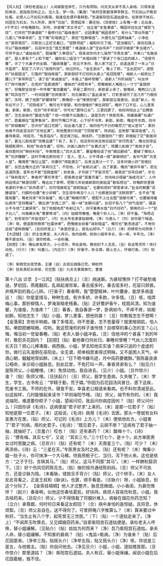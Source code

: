 <!-- { "loadSidebar": true } -->
    【风入松】〔净扮老道姑上〕人间嫁娶苦奔忙，只为有阴阳。问天天从来不具人身相，只得来道扮男妆，屈指有四旬之上。当人生，梦一场。〔集唐〕“紫府空歌碧落寒李群玉，竹石如山不敢安杜甫。长恨人心不如石刘禹锡，每逢佳处便开看韩愈。”贫道紫阳宫石道姑是也。俗家原不姓石，则因生为石女，为人所弃，故号“石姑”。思想起来：要还俗，《百家姓》上有俺一家；论出身，《千字文》中有俺数句。天呵，非是俺“求古寻论”，恰正是“史鱼秉直”。俺因何住在这“楼观飞惊”，打并的“劳谦谨敕”？看修行似“福缘善庆”，论因果是“祸因恶积”。有什么“荣业所基”？几辈儿“林皋幸即”。生下俺“形端表正”，那些“性静情逸”。大便孔似“园莽抽条”，小净处也“渠荷滴沥”。只那些儿正好叉着口，“钜野洞庭”；偏和你灭了缝，“昆池碣石”。虽则石路上可以“路侠槐卿”，石田中怎生“我艺黍稷”？难道嫁人家“空谷传声”？则好守娘家“孝当竭力”。可奈不由人“诸姑伯叔”，聒噪俺“入奉母仪”。母亲说你内才儿虽然“守真志满”，外象儿“毛施淑姿”，是人家有个“上和下睦”，偏你石二姐没个“夫唱妇随？”便请了个有口齿的媒人，“信使可覆”。许了个大鼻子的女婿，“器欲难量”。则见不多时，那人家下定了。说道选择了一年上“日月盈昃”，配定了八字儿“辰宿列张”。他过的礼，“金生丽水”，俺上了轿，“玉出昆冈”。遮脸的“纨扇圆洁”，引路的“银烛辉煌”。那新郎好不打扮的头直上“高冠陪辇”。咱新人一般排比了腰儿下“束带矜庄”。请了些“亲戚故旧”，半路上“接杯举觞”。请新人“升阶纳陛”，叫女伴们“侍巾帷房”。合卺的“弦歌酒燕”，撒帐的“诗赞羔羊”。把俺做新人嘴脸儿一寸寸“鉴貌辨色”，将俺那宝妆奁一件件都“寓目囊箱”。早是二更时分，新郎紧上来了。替俺说，俺两口儿活象“鸣凤在竹”，一时间就要“白驹食场”。则见被窝儿“盖此身发”，灯影里褪尽了这几件“乃服衣裳”。天呵，瞧了他那“驴骡犊特”；教俺好一会“悚惧恐惶”。那新郎见我害怕，说道“新人，你年纪不少了，“闰馀成岁”。俺可也不使狠，和你慢慢的“律吕调阳”。俺听了口不应，心儿里笑着。新新，新郎，任你“矫手顿足”，你可也“靡恃己长”。三更四更了，他则待阳台上“云腾致雨”，怎生巫峡内“露结为霜”？他一时摸不出路数儿，道是怎的？快取亮来。侧着脑要“右通广内”，踣着眼在“篮笋象床”。那时节俺口不说，心下好不冷笑，新郎，新郎，俺这件东西，则许你“俳徊瞻眺”，怎许你“适口充肠”。如此者几度了，恼的他气不分的嘴劳刀“俊乂密勿”，累的他凿不窍皮混沌的“天地玄黄”。和他整夜价则是“寸阴是竟”。待讲起，丑煞那“属耳垣墙”。几番待悬梁，待投河，“免其指斥”。若还用刀钻，用线药，“岂敢毁伤”？便扌弃做赸了交“索居闲处”，甚法儿取他意“悦豫且康”？有了，有了。他没奈何央及煞后庭花“背邙而洛”，俺也则得且随顺乾荷叶，和他“秋收冬藏”。哎哟，对面儿做的个“女慕贞洁”，转腰儿到做了“男效才良”。虽则暂时间“释纷利俗”，毕竟情意儿“四大五常”。要留俺怕误了他“嫡后嗣续”，要嫁了俺怕人笑“饥厌糟糠”。这时节俺也索劝他了：官人，官人，少不得请一房“妾御绩纺”，省你气那“鸟官人皇”。俺情愿“推位让国”，则要你“得能莫忘”。后来当真讨一个了。没多时做小的“宠增抗极”，反捻去俺为正的“率宾归王”。不怨他，只“省躬讥诫”。出了家罢，俺则“垂拱平章”。若论这道院里，昔年也不甚“宫殿盘郁”；到老身，才开辟了“宇宙洪荒”。画真武“剑号巨阙”，步北斗“珠称夜光”。奉香供“果珍李柰”，把斋素也是“菜重芥姜”。世间味识得破“海咸河淡”，人中网逃得出“鳞潜羽翔”。俺这出了家啊，把那几年前做新郎的臭粘涎“骸垢想浴”，将俺即世里做老婆的干柴火“执热愿凉”。则可惜做观主“游鹍独运”，也要知观的“顾答审详。”赴会的都要“具膳餐饭”，行脚的也要“老少异粮”。怎生观中再没个人儿？也都是则是“沈默寂寥”，全不会“笺牒简要”。俺老将来“年矢每催”，镜儿里“晦魄环照”。便配不上仕女图“驰誉丹青”，也要接得着仙真传“坚持雅操”。懒云游“东西二京”，端一味“坐朝问道”。女冠子有几个“同气连枝”，骚道士不与他“工颦妍笑”。怕了他暗地虎“布射辽丸”，则守着寒水鱼“钧巧任钓”。使唤的只一个“犹子比儿”，叫做癞头龟“愚蒙等诮”。〔内〕姑娘骂俺哩。俺是个妙人儿。〔净〕好不羞。“殆辱近耻”，到夸奖你“并皆佳妙”。〔内〕杜太爷皂隶拿姑娘哩。〔净〕为甚么？〔内〕说你是个贼道。〔净〕咳，便道那府牌来“杜藁钟隶”，把俺做女妖看“诛斩贼盗”。俺可也“散虑逍遥”，不用你这般“虚辉朗耀”。〔丑扮府差上〕“承差府堂上，提名仙观中。”〔见介〕〔净〕府牌哥为何而来？
    【大迓鼓】〔丑〕府主坐黄堂，夫人传示，衙内敲梆。知他小姐年多长，染一疾，半年光。〔净〕俺不是女科。〔丑〕请你修斋，一会祈禳。
    【前腔】〔净〕俺仙家有禁方。小小灵符，带在身傍。教他刻下人无恙。〔丑〕有这等灵符！快行动些。〔行介〕〔净〕叫童儿。〔内应介〕〔净〕好看守，卧云房。殿上无人，仔细灯香。〔内〕知道了。

    〔净〕紫微宫女夜焚香，王建〔丑〕古观云根路已荒。释皎然
    〔净〕犹有真妃长命缕，司空图〔丑〕九天无事莫推忙。曹唐

第十八出 诊祟
    【一江风】〔贴扶病旦上〕〔旦〕病迷厮。为甚轻憔悴？打不破愁魂谜。梦初回，燕尾翻风，乱飒起湘帘翠。春去偌多时，春去偌多时，花容只顾衰。井梧声刮的我心儿碎。〔行香子〕春香啊，我“楚楚精神，叶叶腰身，能禁多病逡巡！〔贴〕你星星措与，种种生成，有许多娇，许多韵，许多情。〔旦〕咳，咱弄梅心事，那折柳情人，梦淹渐暗老残春。〔贴〕正好簟炉香午，枕扇风清。知为谁颦，为谁瘦，为谁疼？”〔旦〕春香，我自春游一梦，卧病如今。不痒不疼，如痴如醉。知他怎生？〔贴〕小姐，梦儿里事，想他则甚！〔旦〕你教我怎生不想啊！
    【金落索】贪他半晌痴，赚了多情泥。待不思量，怎不思量得？就里暗销肌，怕人知。嗽腔腔嫩喘微。哎哟，我这惯淹煎的样子谁怜惜？自噤窄的春心怎的支？心儿悔，悔当初一觉留春睡。〔贴〕老夫人替小姐冲喜。〔旦〕信他冲的个甚喜？到的年时，敢犯杀花园内？
    【前腔】〔贴〕看他春归何处归，春睡何曾睡？气丝儿怎度的长天日？把心儿捧凑眉，病西施。小姐，梦去知他实实谁？病来只送的个虚虚的你。做行云先渴倒在巫阳会。全无谓，把单相思害得忒明昧。又不是困人天气，中酒心朝，魆魆地常如醉。〔末上〕“日下晒书嫌鸟迹，月中捣药要蟾酥。”我陈最良承公相命，来诊视小姐脉息。到此后堂，不免打叫一声。春香贤弟有么？〔贴见介〕是陈师父。小姐睡哩。〔末〕免惊动他。我自进去。〔见介〕小姐。〔旦作惊介〕谁？〔贴〕陈师父哩。〔旦扶起介〕〔旦〕师父，我学生患病。久失敬了。〔末〕学生，学生，古书有云：“学精于勤，荒于嬉。”你因为后花园汤风冒日，感下这疾，荒废书工我。不师的在外，寝食不安。幸喜老公相请来看病。也不料你清减至此。似这般样，几时能够起来读书？早则端阳节哩。〔贴〕师父，端节有你的。〔末〕我说端阳，难道要你粽子？小姐，望闻问切，我且问你病症因何？〔贴〕师父问什么！只因你讲《毛诗》，这病便是“君子好求”上来的。〔末〕是那一位君子？〔贴〕知他是那一位君子。〔末〕这般说，《毛诗》病用《毛诗》去医。那头一卷就有女科圣惠方在里。〔贴〕师父，可记的《毛诗》上方儿？〔末〕便依他处方。小姐害了“君子”的病，用的史君子。《毛诗》：“既见君子，云胡不瘳？”这病有了君子抽一抽，就抽好了。〔旦羞介〕哎也！〔贴〕还有甚药？〔末〕酸梅十个。《诗》云：“摽有梅，其实七兮”，又说：“其实三兮。”三个打七个，是十个。此方单医男女过时思酸之病。〔旦欢介〕〔贴〕还有呢？〔末〕天南星三个。〔贴〕可少？〔末〕再添些。《诗》云：“三星在天。”专医男女及时之病。〔贴〕还有呢？〔末〕俺看小姐一肚子火，你可抹净一个大马桶，待我用栀子仁、当归，泻下他火来。这也是依方：“之子于归，言秣其马。”〔贴〕师父，这马不同那“其马”。〔末〕一样髀秋窟洞下。〔旦〕好个伤风切药陈先生。〔贴〕做的按月通经陈妈妈。〔旦〕师父不可执方，还是诊脉为隐。〔末看脉，错按旦手背介〕〔贴〕师父，讨个转手。〔末〕女人反此背看之，正是王叔和《脉诀》。也罢，顺手看是。〔诊脉介〕呀，小姐脉息，到这个分际了。
    【金索挂梧桐】他人才忒整齐，脉息恁微细。小小香闺，为甚伤憔悴？〔起介〕春香啊，似他这伤春怯夏肌，好扶持。病烦人容易伤秋意。小姐，我去咀药来。〔旦叹介〕师父，少不得情栽了窍髓针难入，病躲在烟花你药怎知？〔泣介〕承尊觑，何时何日来看这女颜回？〔合〕病中身怕的是惊疑。且将息，休烦絮。〔旦〕师父且自在。送不得你了。可曾把俺八字推算么？〔末〕算来要过中秋好。“当生止有八个字，起死曾无三世医。”〔下〕〔贴〕一个道姑走来了。〔净上〕“不闻弄玉吹箫去，又见嫦娥窃药来。”自家紫阳宫石道姑便是。承杜老夫人呼唤，替小姐禳解。〔见贴介〕〔贴〕姑姑为何而来？〔净〕吾乃紫阳宫石道姑。承夫人命，替小姐禳解。不知害的甚病？〔贴〕<鬼监>魀病。〔净〕为谁来？〔贴〕后花园耍来。〔净举三指，贴摇头介〕〔净举五指，贴又摇头介〕〔净〕咳，你说是三是五，与他做主。〔贴〕你自问他去。〔净见旦介〕小姐，小姐，道姑稽首那。〔旦作惊介〕那里道姑？〔净〕紫阳宫石道姑。夫人有召，替小姐保禳。闻说小姐在后花园着魅，我不信。
